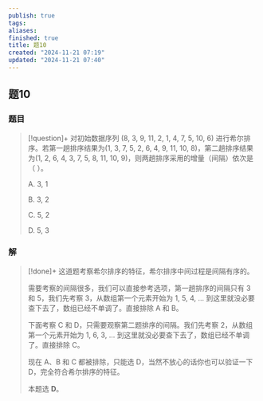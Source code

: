```yaml
---
publish: true
tags: 
aliases: 
finished: true
title: 题10
created: "2024-11-21 07:19"
updated: "2024-11-21 07:40"
---
```

## 题10
### 题目
> [!question]+
> 对初始数据序列 (8, 3, 9, 11, 2, 1, 4, 7, 5, 10, 6) 进行希尔排序。若第一趟排序结果为(1, 3, 7, 5, 2, 6, 4, 9, 11, 10, 8)，第二趟排序结果为(1, 2, 6, 4, 3, 7, 5, 8, 11, 10, 9)，则两趟排序采用的增量（间隔）依次是（ ）。
> 
> A. 3, 1
> 
> B. 3, 2
> 
> C. 5, 2
> 
> D. 5, 3
### 解
> [!done]+
> 这道题考察希尔排序的特征，希尔排序中间过程是间隔有序的。
> 
> 需要考察的间隔很多，我们可以直接参考选项，第一趟排序的间隔只有 3 和 5，我们先考察 3，从数组第一个元素开始为 1, 5, 4, ... 到这里就没必要查下去了，数组已经不单调了。直接排除 A 和 B。
> 
> 下面考察 C 和 D，只需要观察第二题排序的间隔。我们先考察 2，从数组第一个元素开始为 1, 6, 3, ... 到这里就没必要查下去了，数组已经不单调了。直接排除 C。
> 
> 现在 A、B 和 C 都被排除，只能选 D，当然不放心的话你也可以验证一下 D，完全符合希尔排序的特征。
> 
> 本题选 **D**。